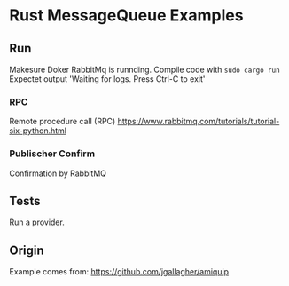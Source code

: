 # Rust MessageQueue Examples
## Run
Makesure Doker RabbitMq is runnding. 
Compile code with `sudo cargo run` 
Expectet output 'Waiting for logs. Press Ctrl-C to exit'


### RPC 
Remote procedure call (RPC)
https://www.rabbitmq.com/tutorials/tutorial-six-python.html

### Publischer Confirm
Confirmation by RabbitMQ

## Tests
Run a provider.

## Origin
Example comes from: https://github.com/jgallagher/amiquip
